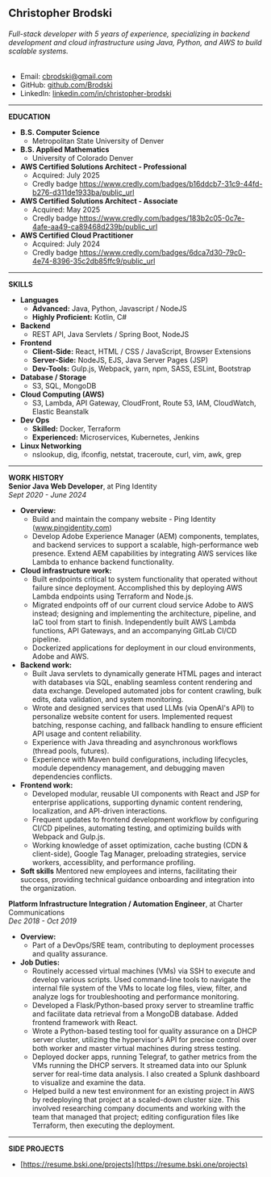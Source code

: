 
<!-- https://dillinger.io/  -->
<!-- https://dillinger.io/  -->
<!-- https://dillinger.io/  -->

## Christopher Brodski
###### Full-stack developer with 5 years of experience, specializing in backend development and cloud infrastructure using Java, Python, and AWS to build scalable systems.
- Email: cbrodski@gmail.com
- GitHub: [github.com/Brodski](https://github.com/Brodski)
- LinkedIn: [linkedin.com/in/christopher-brodski](https://www.linkedin.com/in/christopher-brodski)
---

**EDUCATION**
- **B.S. Computer Science**
  - Metropolitan State University of Denver
- **B.S. Applied Mathematics**
  - University of Colorado Denver
- **AWS Certified Solutions Architect - Professional**  
  - Acquired: July 2025  
  - Credly badge https://www.credly.com/badges/b16ddcb7-31c9-44fd-b276-d311de1933ba/public_url  
- **AWS Certified Solutions Architect - Associate**  
  - Acquired: May 2025  
  - Credly badge https://www.credly.com/badges/183b2c05-0c7e-4afe-aa49-ca89468d239b/public_url  
- **AWS Certified Cloud Practitioner**
  - Acquired: July 2024 
  - Credly badge https://www.credly.com/badges/6dca7d30-79c0-4e74-8396-35c2db85ffc9/public_url


---

**SKILLS**
- **Languages**
  - **Advanced:** Java, Python, Javascript / NodeJS
  - **Highly Proficient:** Kotlin, C#
- **Backend**
  - REST API, Java Servlets / Spring Boot, NodeJS
- **Frontend**
  - **Client-Side:** React, HTML / CSS / JavaScript, Browser Extensions
  - **Server-Side:** NodeJS, EJS, Java Server Pages (JSP)
  - **Dev-Tools:** Gulp.js, Webpack, yarn, npm, SASS, ESLint, Bootstrap
- **Database / Storage**
  - S3, SQL, MongoDB
- **Cloud Computing (AWS)**
  - S3, Lambda, API Gateway, CloudFront, Route 53, IAM, CloudWatch, Elastic Beanstalk
- **Dev Ops**
  - **Skilled:** Docker, Terraform
  - **Experienced:** Microservices, Kubernetes, Jenkins
- **Linux Networking**
  - nslookup, dig, ifconfig, netstat, traceroute, curl, vim, awk, grep

---

**WORK HISTORY**  
**Senior Java Web Developer**, at Ping Identity  
*Sept 2020 - June 2024*
  - **Overview:** 
    - Build and maintain the company website - Ping Identity (www.pingidentity.com)
    - Develop Adobe Experience Manager (AEM) components, templates, and backend services to support a scalable, high-performance web presence. Extend AEM capabilities by integrating AWS services like Lambda to enhance backend functionality.
  - **Cloud infrastructure work:**
    - Built endpoints critical to system functionality that operated without failure since deployment. Accomplished this by deploying AWS Lambda endpoints using Terraform and Node.js.
    - Migrated endpoints off of our current cloud service Adobe to AWS instead; designing and implementing the architecture, pipeline, and IaC tool from start to finish. Independently built AWS Lambda functions, API Gateways, and an accompanying GitLab CI/CD pipeline.
    - Dockerized applications for deployment in our cloud environments, Adobe and AWS.
  - **Backend work:** 
    - Built Java servlets to dynamically generate HTML pages and interact with databases via SQL, enabling seamless content rendering and data exchange. Developed automated jobs for content crawling, bulk edits, data validation, and system monitoring.
    - Wrote and designed services that used LLMs (via OpenAI's API) to personalize website content for users. Implemented request batching, response caching, and fallback handling to ensure efficient API usage and content reliability.
    - Experience with Java threading and asynchronous workflows (thread pools, futures). 
    - Experience with Maven build configurations, including lifecycles, module dependency management, and debugging maven dependencies conflicts.
  - **Frontend work:** 
    - Developed modular, reusable UI components with React and JSP for enterprise applications, supporting dynamic content rendering, localization, and API-driven interactions.
    - Frequent updates to frontend development workflow by configuring CI/CD pipelines, automating testing, and optimizing builds with Webpack and Gulp.js.
    - Working knowledge of asset optimization, cache busting (CDN & client-side), Google Tag Manager, preloading strategies, service workers, accessiblity, and performance profiling.
  - **Soft skills** Mentored new employees and interns, facilitating their success, providing technical guidance onboarding and integration into the organization.

**Platform Infrastructure Integration / Automation Engineer**, at Charter Communications  
*Dec 2018 - Oct 2019*
  - **Overview:**
    - Part of a DevOps/SRE team, contributing to deployment processes and quality assurance.
  - **Job Duties:**
    - Routinely accessed virtual machines (VMs) via SSH to execute and develop various scripts. Used command-line tools to navigate the internal file system of the VMs to locate log files, view, filter, and analyze logs for troubleshooting and performance monitoring.
    - Developed a Flask/Python-based proxy server to streamline traffic and facilitate data retrieval from a MongoDB database. Added frontend framework with React. 
    - Wrote a Python-based testing tool for quality assurance on a DHCP server cluster, utilizing the hypervisor's API for precise control over both worker and master virtual machines during stress testing.
    - Deployed docker apps, running Telegraf, to gather metrics from the VMs running the DHCP servers. It streamed data into our Splunk server for real-time data analysis. I also created a Splunk dashboard to visualize and examine the data.
    - Helped build a new test environment for an existing project in AWS by redeploying that project at a scaled-down cluster size. This involved researching company documents and working with the team that managed that project; editing configuration files like Terraform, then executing the deployment.   

---
**SIDE PROJECTS**  
- [https://resume.bski.one/projects](https://resume.bski.one/projects)


<!--  **PROJECTS**

- **Transcriber app**
  - Transcribes about 100 hours of videos to text daily.
  - Uses [Insanely Fast Whisper](https://github.com/Vaibhavs10/insanely-fast-whisper), an ultra fast version of [OpenAI's Whisper](https://github.com/openai/whisper).
  - Runs docker images daily in AWS. Primarily uses ECS, ECR, Lambda, the GPU cloud provider [vast.ai](https://vast.ai/), and managed with Terraform. Written in Python and some NodeJS.
  - [Github repo](https://github.com/Brodski/scraper-dl-vids) 

- **Brodski Minimalist Music Player With Swipe & Touch**
  - Android Native app written in Kotlin. The app plays local files from the user's phone, available on Google Play Store.
  - This app is unique to other apps because I masterfully implement gestures to create the perfect user experience.
  - ~~[Google Play Store Link](https://play.google.com/store/apps/details?id=com.bskimusicplayer.mediaplayer)~~ 
  - [Github repo](https://github.com/Brodski/MediaPlayer#overview) 

- **Video Feed Organizer (VFO)**
  - Single-page web application that communicates to Youtube's REST API for profile customization.
  - Frontend was built using React, Javascript, SASS and Materialize CSS framework.
  - Backend is a Java Springboot server and a MongoDB database.
  - [https://vfo.one](https://vfo.one)

- **Bski Control Video with Mouse**
  - Browser extension for Firefox and Chrome
  - A fork from another extension that gives users more control over videos in the browser.
  - [Mozilla Addons Link](https://addons.mozilla.org/en-US/firefox/addon/bski-control-video-with-mouse)

For more projects, visit my GitHub: [https://github.com/Brodski](https://github.com/Brodski) -->
